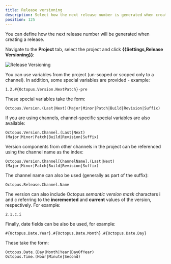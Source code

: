 ```yaml
---
title: Release versioning
description: Select how the next release number is generated when creating a release.
position: 125
---
```

You can define how the next release number will be generated when creating a release.

Navigate to the **Project** tab, select the project and click **{{Settings,Release Versioning}}**:

![Release Versioning](images/release-versioning.png "width=500")

You can use variables from the project (un-scoped or scoped only to a channel). In addition, some special variables are provided - example:

```text
1.2.#{Octopus.Version.NextPatch}-pre
```

These special variables take the form:

```text
Octopus.Version.(Last|Next)(Major|Minor|Patch|Build|Revision|Suffix)
```

If you are using channels, channel-specific special variables are also available:

```text
Octopus.Version.Channel.(Last|Next)(Major|Minor|Patch|Build|Revision|Suffix)
```

Version components from other channels in the project can be referenced using the channel name as the index:

```text
Octopus.Version.Channel[ChannelName].(Last|Next)(Major|Minor|Patch|Build|Revision|Suffix)
```

The channel name can also be used (generally as part of the suffix):

```text
Octopus.Release.Channel.Name
```

The version can also include Octopus *semantic version mask* characters i and c referring to the **incremented** and **current** values of the version, respectively. For example:

```text
2.1.c.i
```

Finally, date fields can be also be used, for example:

```text
#{Octopus.Date.Year}.#{Octopus.Date.Month}.#{Octopus.Date.Day}
```

These take the form:

```text
Octopus.Date.(Day|Month|Year|DayOfYear)
Octopus.Time.(Hour|Minute|Second)
```
